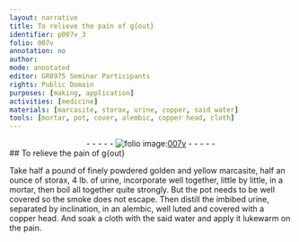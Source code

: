 ```yaml
---
layout: narrative
title: To relieve the pain of g{out}
identifier: p007v_3
folio: 007v
annotation: no
author:
mode: annotated
editor: GR8975 Seminar Participants
rights: Public Domain
purposes: [making, application]
activities: [medicine]
materials: [marcasite, storax, urine, copper, said water]
tools: [mortar, pot, cover, alembic, copper head, cloth]
---
```


 <div class="folio" align="center">- - - - - <a href="http://gallica.bnf.fr/ark:/12148/btv1b10500001g/f20.image" target="_blank"><img src="https://cu-mkp.github.io/GR8975-edition/assets/photo-icon.png" alt="folio image: " style="display:inline-block; margin-bottom:-3px;"/>007v</a> - - - - - </div> 
## To relieve the pain of g{out}

 
 <span class="activity"></span>  Take <span class="unit">half a pound</span> of <span class="material_format">finely powdered golden and yellow <span class="material">marcasite</span></span>, <span class="unit">half an ounce</span> of <span class="material">storax</span>, <span class="unit">4 lb.</span> of <span class="material">urine</span>, incorporate well together, little by little, in a <span class="tool">mortar</span>, then boil all together quite strongly. But the <span class="tool">pot</span> needs to be well <span class="tool">cover</span>ed so the smoke does not escape. Then distill the <span class="material_format">imbibed <span class="material">urine</span></span>, separated by inclination, in an <span class="tool">alembic</span>, well luted and covered with a <span class="tool"><span class="material">copper</span> head</span>. And soak a <span class="tool">cloth</span> with the <span class="material">said water</span> and apply it lukewarm on the pain. 
 